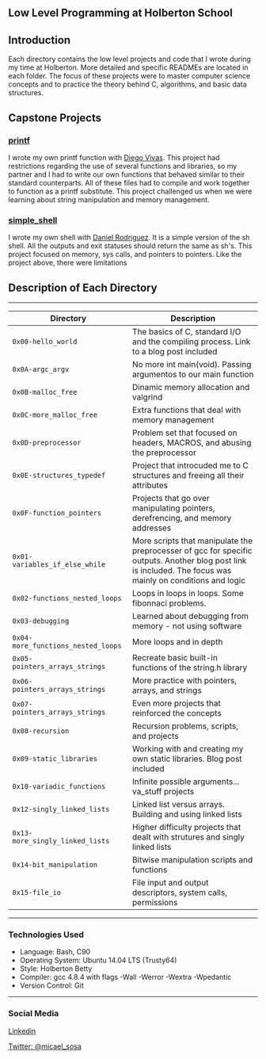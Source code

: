 <!DOCTYPE html>
<html lang="en">
	<body>
			<article>
				<h1>
					Low Level Programming at Holberton School
				</h1>
				<h2>
					Introduction
				</h2>
				<p>Each directory contains the low level projects and code that I wrote during my time at Holberton. More detailed and specific READMEs are located in each folder. The focus of these projects were to master computer science concepts and to practice the theory behind C, algorithms, and basic data structures.</p>
				<h2>
					Capstone Projects
				</h2>
				<h3>
					<a href="https://github.com/mikesosa/printf">printf</a>
				</h3>
				<p>I wrote my own printf function with <a href="https://twitter.com/rdiegovivas" rel="nofollow">Diego Vivas</a>. This project had restrictions regarding the use of several functions and libraries, so my partner and I had to write our own functions that behaved similar to their standard counterparts. All of these files had to compile and work together to function as a printf substitute. This project challenged us when we were learning about string manipulation and memory management.</p>
				<h3>
					<a href="https://github.com/mikesosa/simple_shell">simple_shell</a>
				</h3>
				<p>I wrote my own shell with <a href="https://twitter.com/Dr2d4">Daniel Rodriguez</a>. It is a simple version of the sh shell. All the outputs and exit statuses should return the same as sh's. This project focused on memory, sys calls, and pointers to pointers. Like the project above, there were limitations</p>
				<h2>
					Description of Each Directory
				</h2>
				<hr>
				<table>
					<thead>
						<tr>
							<th>Directory</th>
							<th>Description</th>
						</tr>
					</thead>
					<tbody>
						<tr>
							<td><code>0x00-hello_world</code></td>
							<td>The basics of C, standard I/O and the compiling process. Link to a blog post included</td>
						</tr>
						<tr>
							<td><code>0x0A-argc_argv</code></td>
							<td>No more int main(void). Passing argumentos to our main function</td>
						</tr>
						<tr>
							<td><code>0x0B-malloc_free</code></td>
							<td>Dinamic memory allocation and valgrind</td>
						</tr>
						<tr>
							<td><code>0x0C-more_malloc_free</code></td>
							<td>Extra functions that deal with memory management</td>
						</tr>
						<tr>
							<td><code>0x0D-preprocessor</code></td>
							<td>Problem set that focused on headers, MACROS, and abusing the preprocessor</td>
						</tr>
						<tr>
							<td><code>0x0E-structures_typedef</code></td>
							<td>Project that introcuded me to C structures and freeing all their attributes</td>
						</tr>
						<tr>
							<td><code>0x0F-function_pointers</code></td>
							<td>Projects that go over manipulating pointers, derefrencing, and memory addresses</td>
						</tr>
						<tr>
							<td><code>0x01-variables_if_else_while</code></td>
							<td>More scripts that manipulate the preprocesser of gcc for specific outputs. Another blog post link is included. The focus was mainly on conditions and logic</td>
						</tr>
						<tr>
							<td><code>0x02-functions_nested_loops</code></td>
							<td>Loops in loops in loops. Some fibonnaci problems.</td>
						</tr>
						<tr>
							<td><code>0x03-debugging</code></td>
							<td>Learned about debugging from memory - not using software</td>
						</tr>
						<tr>
							<td><code>0x04-more_functions_nested_loops</code></td>
							<td>More loops and in depth</td>
						</tr>
						<tr>
							<td><code>0x05-pointers_arrays_strings</code></td>
							<td>Recreate basic built-in functions of the string.h library</td>
						</tr>
						<tr>
							<td><code>0x06-pointers_arrays_strings</code></td>
							<td>More practice with pointers, arrays, and strings</td>
						</tr>
						<tr>
							<td><code>0x07-pointers_arrays_strings</code></td>
							<td>Even more projects that reinforced the concepts</td>
						</tr>
						<tr>
							<td><code>0x08-recursion</code></td>
							<td>Recursion problems, scripts, and projects</td>
						</tr>
						<tr>
							<td><code>0x09-static_libraries</code></td>
							<td>Working with and creating my own static libraries. Blog post included</td>
						</tr>
						<tr>
							<td><code>0x10-variadic_functions</code></td>
							<td>Infinite possible arguments... va_stuff projects</td>
						</tr
						<tr>
							<td><code>0x12-singly_linked_lists</code></td>
							<td>Linked list versus arrays. Building and using linked lists</td>
						</tr>
						<tr>
							<td><code>0x13-more_singly_linked_lists</code></td>
							<td>Higher difficulty projects that dealt with strutures and singly linked lists</td>
						</tr>
						<tr>
							<td><code>0x14-bit_manipulation</code></td>
							<td>Bitwise manipulation scripts and functions</td>
						</tr>
						<tr>
							<td><code>0x15-file_io</code></td>
							<td>File input and output descriptors, system calls, permissions</td>
						</tr>
					</tbody>
				</table>
				<hr>
				<h3>
					Technologies Used
				</h3>
				<ul>
					<li>Language: Bash, C90</li>
					<li>Operating System: Ubuntu 14.04 LTS (Trusty64)</li>
					<li>Style: Holberton Betty</li>
					<li>Compiler: gcc 4.8.4 with flags -Wall -Werror -Wextra -Wpedantic</li>
					<li>Version Control: Git</li>
				</ul>
				<hr>
				<h3>
					Social Media
				</h3>
				<p><a href="https://www.linkedin.com/in/michael-sosa/" rel="nofollow">Linkedin</a></p>
				<p><a href="https://twitter.com/micael_sosa" rel="nofollow">Twitter: @micael_sosa</a></p>
			</article>
	</body>
</html>
